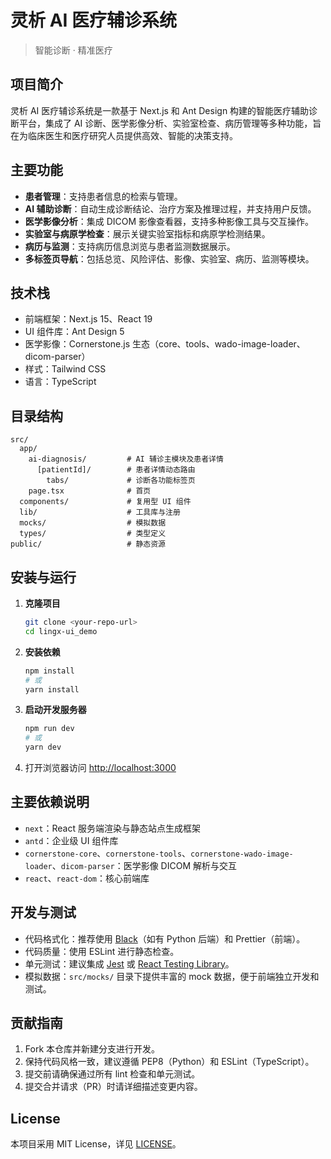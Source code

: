 # 灵析 AI 医疗辅诊系统

> 智能诊断 · 精准医疗

## 项目简介

灵析 AI 医疗辅诊系统是一款基于 Next.js 和 Ant Design 构建的智能医疗辅助诊断平台，集成了 AI 诊断、医学影像分析、实验室检查、病历管理等多种功能，旨在为临床医生和医疗研究人员提供高效、智能的决策支持。

## 主要功能

- **患者管理**：支持患者信息的检索与管理。
- **AI 辅助诊断**：自动生成诊断结论、治疗方案及推理过程，并支持用户反馈。
- **医学影像分析**：集成 DICOM 影像查看器，支持多种影像工具与交互操作。
- **实验室与病原学检查**：展示关键实验室指标和病原学检测结果。
- **病历与监测**：支持病历信息浏览与患者监测数据展示。
- **多标签页导航**：包括总览、风险评估、影像、实验室、病历、监测等模块。

## 技术栈

- 前端框架：Next.js 15、React 19
- UI 组件库：Ant Design 5
- 医学影像：Cornerstone.js 生态（core、tools、wado-image-loader、dicom-parser）
- 样式：Tailwind CSS
- 语言：TypeScript

## 目录结构

```
src/
  app/
    ai-diagnosis/         # AI 辅诊主模块及患者详情
      [patientId]/        # 患者详情动态路由
        tabs/             # 诊断各功能标签页
    page.tsx              # 首页
  components/             # 复用型 UI 组件
  lib/                    # 工具库与注册
  mocks/                  # 模拟数据
  types/                  # 类型定义
public/                   # 静态资源
```

## 安装与运行

1. **克隆项目**
   ```bash
   git clone <your-repo-url>
   cd lingx-ui_demo
   ```

2. **安装依赖**
   ```bash
   npm install
   # 或
   yarn install
   ```

3. **启动开发服务器**
   ```bash
   npm run dev
   # 或
   yarn dev
   ```

4. 打开浏览器访问 [http://localhost:3000](http://localhost:3000)

## 主要依赖说明

- `next`：React 服务端渲染与静态站点生成框架
- `antd`：企业级 UI 组件库
- `cornerstone-core`、`cornerstone-tools`、`cornerstone-wado-image-loader`、`dicom-parser`：医学影像 DICOM 解析与交互
- `react`、`react-dom`：核心前端库

## 开发与测试

- 代码格式化：推荐使用 [Black](https://black.readthedocs.io/)（如有 Python 后端）和 Prettier（前端）。
- 代码质量：使用 ESLint 进行静态检查。
- 单元测试：建议集成 [Jest](https://jestjs.io/) 或 [React Testing Library](https://testing-library.com/)。
- 模拟数据：`src/mocks/` 目录下提供丰富的 mock 数据，便于前端独立开发和测试。

## 贡献指南

1. Fork 本仓库并新建分支进行开发。
2. 保持代码风格一致，建议遵循 PEP8（Python）和 ESLint（TypeScript）。
3. 提交前请确保通过所有 lint 检查和单元测试。
4. 提交合并请求（PR）时请详细描述变更内容。

## License

本项目采用 MIT License，详见 [LICENSE](./LICENSE)。
